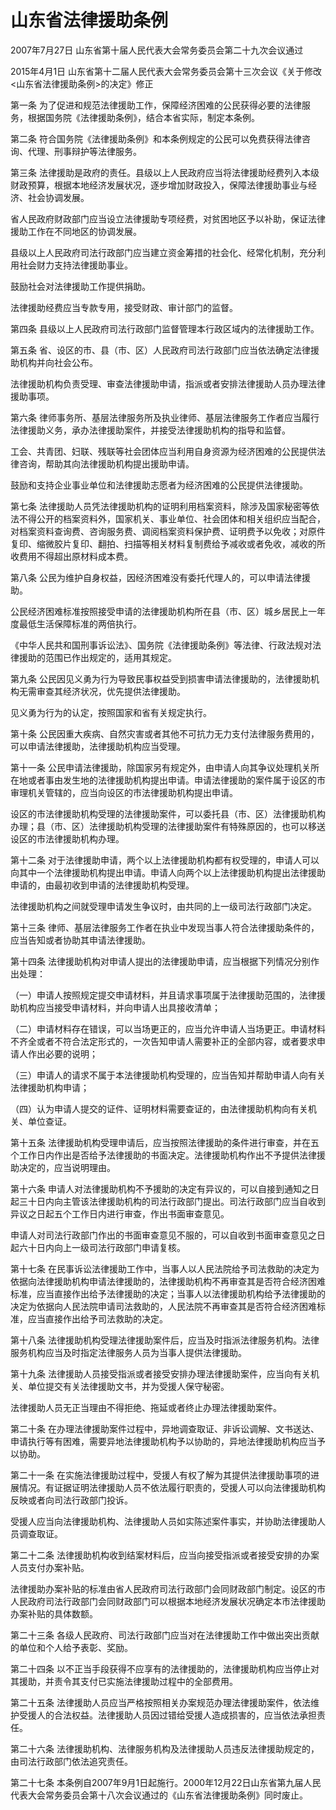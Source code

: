 # 山东省法律援助条例

2007年7月27日 山东省第十届人民代表大会常务委员会第二十九次会议通过

2015年4月1日 山东省第十二届人民代表大会常务委员会第十三次会议《关于修改<山东省法律援助条例>的决定》修正



第一条 为了促进和规范法律援助工作，保障经济困难的公民获得必要的法律服务，根据国务院《法律援助条例》，结合本省实际，制定本条例。

第二条 符合国务院《法律援助条例》和本条例规定的公民可以免费获得法律咨询、代理、刑事辩护等法律服务。

第三条 法律援助是政府的责任。县级以上人民政府应当将法律援助经费列入本级财政预算，根据本地经济发展状况，逐步增加财政投入，保障法律援助事业与经济、社会协调发展。

省人民政府财政部门应当设立法律援助专项经费，对贫困地区予以补助，保证法律援助工作在不同地区的协调发展。

县级以上人民政府司法行政部门应当建立资金筹措的社会化、经常化机制，充分利用社会财力支持法律援助事业。

鼓励社会对法律援助工作提供捐助。

法律援助经费应当专款专用，接受财政、审计部门的监督。

第四条 县级以上人民政府司法行政部门监督管理本行政区域内的法律援助工作。

第五条 省、设区的市、县（市、区）人民政府司法行政部门应当依法确定法律援助机构并向社会公布。

法律援助机构负责受理、审查法律援助申请，指派或者安排法律援助人员办理法律援助事项。

第六条 律师事务所、基层法律服务所及执业律师、基层法律服务工作者应当履行法律援助义务，承办法律援助案件，并接受法律援助机构的指导和监督。

工会、共青团、妇联、残联等社会团体应当利用自身资源为经济困难的公民提供法律咨询，帮助其向法律援助机构提出援助申请。

鼓励和支持企业事业单位和法律援助志愿者为经济困难的公民提供法律援助。

第七条 法律援助人员凭法律援助机构的证明利用档案资料，除涉及国家秘密等依法不得公开的档案资料外，国家机关、事业单位、社会团体和相关组织应当配合，对档案资料查询费、咨询服务费、调阅档案资料保护费、证明费予以免收；对原件复印、缩微胶片复印、翻拍、扫描等相关材料复制费给予减收或者免收，减收的所收费用不得超出原材料成本费。

第八条 公民为维护自身权益，因经济困难没有委托代理人的，可以申请法律援助。

公民经济困难标准按照接受申请的法律援助机构所在县（市、区）城乡居民上一年度最低生活保障标准的两倍执行。

《中华人民共和国刑事诉讼法》、国务院《法律援助条例》等法律、行政法规对法律援助的范围已作出规定的，适用其规定。

第九条 公民因见义勇为行为导致民事权益受到损害申请法律援助的，法律援助机构无需审查其经济状况，优先提供法律援助。

见义勇为行为的认定，按照国家和省有关规定执行。

第十条 公民因重大疾病、自然灾害或者其他不可抗力无力支付法律服务费用的，可以申请法律援助，法律援助机构应当受理。

第十一条 公民申请法律援助，除国家另有规定外，由申请人向其争议处理机关所在地或者事由发生地的法律援助机构提出申请。申请法律援助的案件属于设区的市审理机关管辖的，应当向设区的市法律援助机构提出申请。

设区的市法律援助机构受理的法律援助案件，可以委托县（市、区）法律援助机构办理；县（市、区）法律援助机构受理的法律援助案件有特殊原因的，也可以移送设区的市法律援助机构办理。

第十二条 对于法律援助申请，两个以上法律援助机构都有权受理的，申请人可以向其中一个法律援助机构提出申请。申请人向两个以上法律援助机构提出法律援助申请的，由最初收到申请的法律援助机构受理。

法律援助机构之间就受理申请发生争议时，由共同的上一级司法行政部门决定。

第十三条 律师、基层法律服务工作者在执业中发现当事人符合法律援助条件的，应当告知或者协助其申请法律援助。

第十四条 法律援助机构对申请人提出的法律援助申请，应当根据下列情况分别作出处理：

（一）申请人按照规定提交申请材料，并且请求事项属于法律援助范围的，法律援助机构应当接受申请材料，并向申请人出具接收清单；

（二）申请材料存在错误，可以当场更正的，应当允许申请人当场更正。申请材料不齐全或者不符合法定形式的，一次告知申请人需要补正的全部内容，或者要求申请人作出必要的说明；

（三）申请人的请求不属于本法律援助机构受理的，应当告知并帮助申请人向有关法律援助机构申请；

（四）认为申请人提交的证件、证明材料需要查证的，由法律援助机构向有关机关、单位查证。

第十五条 法律援助机构受理申请后，应当按照法律援助的条件进行审查，并在五个工作日内作出是否给予法律援助的书面决定。法律援助机构作出不予提供法律援助决定的，应当说明理由。

第十六条 申请人对法律援助机构不予援助的决定有异议的，可以自接到通知之日起三十日内向主管该法律援助机构的司法行政部门提出。司法行政部门应当自收到异议之日起五个工作日内进行审查，作出书面审查意见。

申请人对司法行政部门作出的书面审查意见不服的，可以自收到书面审查意见之日起六十日内向上一级司法行政部门申请复核。

第十七条 在民事诉讼法律援助工作中，当事人以人民法院给予司法救助的决定为依据向法律援助机构申请法律援助的，法律援助机构不再审查其是否符合经济困难标准，应当直接作出给予法律援助的决定；当事人以法律援助机构给予法律援助的决定为依据向人民法院申请司法救助的，人民法院不再审查其是否符合经济困难标准，应当直接作出给予司法救助的决定。

第十八条 法律援助机构受理法律援助案件后，应当及时指派法律服务机构。法律服务机构应当及时指定法律服务人员为当事人提供法律援助。

第十九条 法律援助人员接受指派或者接受安排办理法律援助案件，应当向有关机关、单位提交有关法律援助文书，并为受援人保守秘密。

法律援助人员无正当理由不得拒绝、拖延或者终止办理法律援助案件。

第二十条 在办理法律援助案件过程中，异地调查取证、非诉讼调解、文书送达、申请执行等有困难，需要异地法律援助机构予以协助的，异地法律援助机构应当予以协助。

第二十一条 在实施法律援助过程中，受援人有权了解为其提供法律援助事项的进展情况。有证据证明法律援助人员不依法履行职责的，受援人可以向法律援助机构反映或者向司法行政部门投诉。

受援人应当向法律援助机构、法律援助人员如实陈述案件事实，并协助法律援助人员调查取证。

第二十二条 法律援助机构收到结案材料后，应当向接受指派或者接受安排的办案人员支付办案补贴。

法律援助办案补贴的标准由省人民政府司法行政部门会同财政部门制定。设区的市人民政府司法行政部门会同财政部门可以根据本地经济发展状况确定本市法律援助办案补贴的具体数额。

第二十三条 各级人民政府、司法行政部门应当对在法律援助工作中做出突出贡献的单位和个人给予表彰、奖励。

第二十四条 以不正当手段获得不应享有的法律援助的，法律援助机构应当停止对其援助，并责令其支付已实施法律援助过程中的全部费用。

第二十五条 法律援助人员应当严格按照相关办案规范办理法律援助案件，依法维护受援人的合法权益。法律援助人员因过错给受援人造成损害的，应当依法承担责任。

第二十六条 法律援助机构、法律服务机构及法律援助人员违反法律援助规定的，由司法行政部门依法追究责任。

第二十七条 本条例自2007年9月1日起施行。2000年12月22日山东省第九届人民代表大会常务委员会第十八次会议通过的《山东省法律援助条例》同时废止。